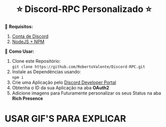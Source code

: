 # <center> ⭐ **Discord-RPC Personalizado** ⭐ </center>

📌 **Requisitos:**
1. [Conta de Discord](https://discord.com)
2. [NodeJS + NPM](https://nodejs.org/en/)

🤔 **Como Usar:**
1. Clone este Repositório: 
<br>```git clone https://github.com/RobertoValente/Discord-RPC.git```
2. Instale as Dependências usando:
<br> ```npm i```
3. Crie uma Aplicação pelo [Discord Developer Portal](https://discord.com/developers/applications)
4. Obtenha o ID da sua Aplicação na aba **__OAuth2__**
5. Adicione imagens para Futuramente personalizar os seus Status na aba **__Rich Presence__**

# USAR GIF'S PARA EXPLICAR